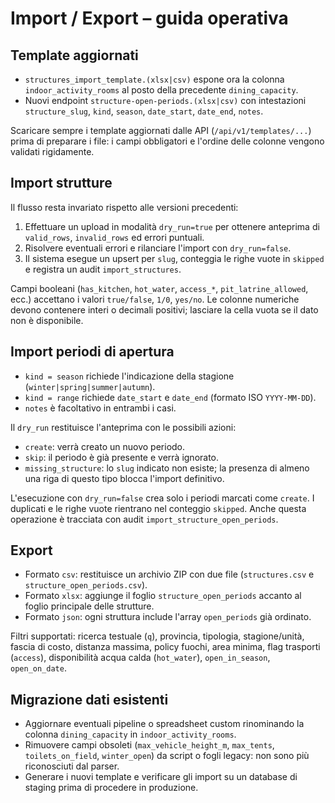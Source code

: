 # Import / Export – guida operativa

## Template aggiornati

- `structures_import_template.(xlsx|csv)` espone ora la colonna `indoor_activity_rooms` al posto della precedente `dining_capacity`.
- Nuovi endpoint `structure-open-periods.(xlsx|csv)` con intestazioni `structure_slug`, `kind`, `season`, `date_start`, `date_end`, `notes`.

Scaricare sempre i template aggiornati dalle API (`/api/v1/templates/...`) prima di preparare i file: i campi obbligatori e l'ordine delle colonne vengono validati rigidamente.

## Import strutture

Il flusso resta invariato rispetto alle versioni precedenti:

1. Effettuare un upload in modalità `dry_run=true` per ottenere anteprima di `valid_rows`, `invalid_rows` ed errori puntuali.
2. Risolvere eventuali errori e rilanciare l'import con `dry_run=false`.
3. Il sistema esegue un upsert per `slug`, conteggia le righe vuote in `skipped` e registra un audit `import_structures`.

Campi booleani (`has_kitchen`, `hot_water`, `access_*`, `pit_latrine_allowed`, ecc.) accettano i valori `true/false`, `1/0`, `yes/no`. Le colonne numeriche devono contenere interi o decimali positivi; lasciare la cella vuota se il dato non è disponibile.

## Import periodi di apertura

- `kind = season` richiede l'indicazione della stagione (`winter|spring|summer|autumn`).
- `kind = range` richiede `date_start` e `date_end` (formato ISO `YYYY-MM-DD`).
- `notes` è facoltativo in entrambi i casi.

Il `dry_run` restituisce l'anteprima con le possibili azioni:

- `create`: verrà creato un nuovo periodo.
- `skip`: il periodo è già presente e verrà ignorato.
- `missing_structure`: lo `slug` indicato non esiste; la presenza di almeno una riga di questo tipo blocca l'import definitivo.

L'esecuzione con `dry_run=false` crea solo i periodi marcati come `create`. I duplicati e le righe vuote rientrano nel conteggio `skipped`. Anche questa operazione è tracciata con audit `import_structure_open_periods`.

## Export

- Formato `csv`: restituisce un archivio ZIP con due file (`structures.csv` e `structure_open_periods.csv`).
- Formato `xlsx`: aggiunge il foglio `structure_open_periods` accanto al foglio principale delle strutture.
- Formato `json`: ogni struttura include l'array `open_periods` già ordinato.

Filtri supportati: ricerca testuale (`q`), provincia, tipologia, stagione/unità, fascia di costo, distanza massima, policy fuochi, area minima, flag trasporti (`access`), disponibilità acqua calda (`hot_water`), `open_in_season`, `open_on_date`.

## Migrazione dati esistenti

- Aggiornare eventuali pipeline o spreadsheet custom rinominando la colonna `dining_capacity` in `indoor_activity_rooms`.
- Rimuovere campi obsoleti (`max_vehicle_height_m`, `max_tents`, `toilets_on_field`, `winter_open`) da script o fogli legacy: non sono più riconosciuti dal parser.
- Generare i nuovi template e verificare gli import su un database di staging prima di procedere in produzione.
